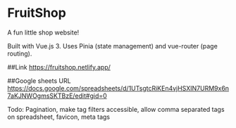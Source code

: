 # FruitShop

A fun little shop website!

Built with Vue.js 3. Uses Pinia (state management) and vue-router (page routing).

##Link
https://fruitshop.netlify.app/

##Google sheets URL
https://docs.google.com/spreadsheets/d/1UTsgtcRiKEn4vjHSXIN7URM9x6n7aKJNWOgmsSKTBzE/edit#gid=0

Todo:
Pagination, make tag filters accessible, allow comma separated tags on spreadsheet, favicon, meta tags
